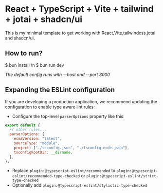 # React + TypeScript + Vite + tailwind + jotai + shadcn/ui

This is my minimal template to get working with React,Vite,tailwindcss,jotai and shadcn/ui.

## How to run?

$ bun install \n
$ bun run dev

_The default config runs with --host and --port 3000_

## Expanding the ESLint configuration

If you are developing a production application, we recommend updating the configuration to enable type aware lint rules:

- Configure the top-level `parserOptions` property like this:

```js
export default {
  // other rules...
  parserOptions: {
    ecmaVersion: "latest",
    sourceType: "module",
    project: ["./tsconfig.json", "./tsconfig.node.json"],
    tsconfigRootDir: __dirname,
  },
};
```

- Replace `plugin:@typescript-eslint/recommended` to `plugin:@typescript-eslint/recommended-type-checked` or `plugin:@typescript-eslint/strict-type-checked`
- Optionally add `plugin:@typescript-eslint/stylistic-type-checked`
